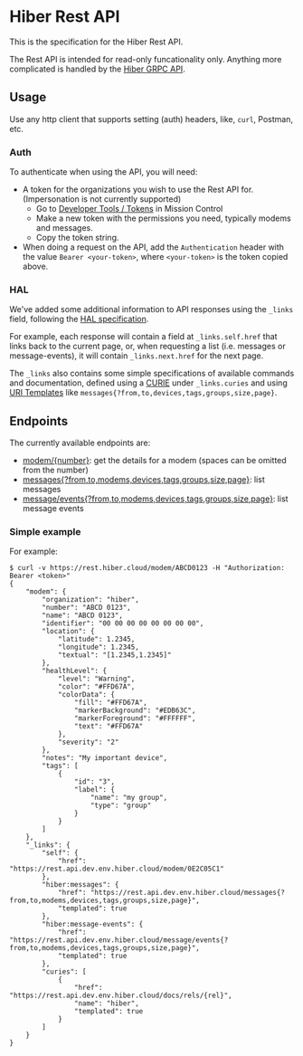 # Hiber Rest API

This is the specification for the Hiber Rest API.

The Rest API is intended for read-only funcationality only.
Anything more complicated is handled by the [Hiber GRPC API](https://github.com/hiberglobal/api).

## Usage

Use any http client that supports setting (auth) headers, like, `curl`, Postman, etc.

### Auth

To authenticate when using the API, you will need:

- A token for the organizations you wish to use the Rest API for.
  (Impersonation is not currently supported)
  - Go to [Developer Tools / Tokens](https://hiber.cloud/developers/token) in Mission Control
  - Make a new token with the permissions you need, typically modems and messages.
  - Copy the token string.
- When doing a request on the API, add the `Authentication` header with the value `Bearer <your-token>`,
  where `<your-token>` is the token copied above.

### HAL

We've added some additional information to API responses using the `_links` field,
following the [HAL specification](https://en.wikipedia.org/wiki/Hypertext_Application_Language).

For example, each response will contain a field at `_links.self.href` that links back to the current page,
or, when requesting a list (i.e. messages or message-events), it will contain `_links.next.href` for the next page.

The `_links` also contains some simple specifications of available commands and documentation,
defined using a [CURIE](https://en.wikipedia.org/wiki/CURIE) under `_links.curies`
and using [URI Templates](https://www.ietf.org/rfc/rfc6570.txt) like `messages{?from,to,devices,tags,groups,size,page}`.

## Endpoints

The currently available endpoints are:

- [modem/{number}](docs/modem.md): get the details for a modem (spaces can be omitted from the number)
- [messages{?from,to,modems,devices,tags,groups,size,page}](docs/messages.md): list messages
- [message/events{?from,to,modems,devices,tags,groups,size,page}](docs/message-events.md): list message events

### Simple example

For example:

```
$ curl -v https://rest.hiber.cloud/modem/ABCD0123 -H "Authorization: Bearer <token>"
{
    "modem": {
        "organization": "hiber",
        "number": "ABCD 0123",
        "name": "ABCD 0123",
        "identifier": "00 00 00 00 00 00 00 00",
        "location": {
            "latitude": 1.2345,
            "longitude": 1.2345,
            "textual": "[1.2345,1.2345]"
        },
        "healthLevel": {
            "level": "Warning",
            "color": "#FFD67A",
            "colorData": {
                "fill": "#FFD67A",
                "markerBackground": "#EDB63C",
                "markerForeground": "#FFFFFF",
                "text": "#FFD67A"
            },
            "severity": "2"
        },
        "notes": "My important device",
        "tags": [
            {
                "id": "3",
                "label": {
                    "name": "my group",
                    "type": "group"
                }
            }
        ]
    },
    "_links": {
        "self": {
            "href": "https://rest.api.dev.env.hiber.cloud/modem/0E2C05C1"
        },
        "hiber:messages": {
            "href": "https://rest.api.dev.env.hiber.cloud/messages{?from,to,modems,devices,tags,groups,size,page}",
            "templated": true
        },
        "hiber:message-events": {
            "href": "https://rest.api.dev.env.hiber.cloud/message/events{?from,to,modems,devices,tags,groups,size,page}",
            "templated": true
        },
        "curies": [
            {
                "href": "https://rest.api.dev.env.hiber.cloud/docs/rels/{rel}",
                "name": "hiber",
                "templated": true
            }
        ]
    }
}
```
